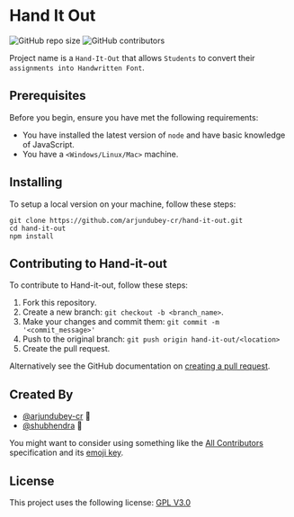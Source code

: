 # Hand It Out

<!--- These are examples. See https://shields.io for others or to customize this set of shields. You might want to include dependencies, project status and licence info here --->
![GitHub repo size](https://img.shields.io/github/repo-size/arjundubey-cr/hand-it-out)
![GitHub contributors](https://img.shields.io/github/contributors/arjundubey-cr/hand-it-out)

Project name is a `Hand-It-Out` that allows `Students` to convert their `assignments into Handwritten Font`.

## Prerequisites

Before you begin, ensure you have met the following requirements:
<!--- These are just example requirements. Add, duplicate or remove as required --->
* You have installed the latest version of `node` and have basic knowledge of JavaScript.
* You have a `<Windows/Linux/Mac>` machine.

## Installing

To setup a local version on your machine, follow these steps:

```
git clone https://github.com/arjundubey-cr/hand-it-out.git
cd hand-it-out
npm install
```


## Contributing to Hand-it-out
<!--- If your README is long or you have some specific process or steps you want contributors to follow, consider creating a separate CONTRIBUTING.md file--->
To contribute to Hand-it-out, follow these steps:

1. Fork this repository.
2. Create a new branch: `git checkout -b <branch_name>`.
3. Make your changes and commit them: `git commit -m '<commit_message>'`
4. Push to the original branch: `git push origin hand-it-out/<location>`
5. Create the pull request.

Alternatively see the GitHub documentation on [creating a pull request](https://help.github.com/en/github/collaborating-with-issues-and-pull-requests/creating-a-pull-request).

## Created By

* [@arjundubey-cr](https://github.com/arjundubey-cr) 📖
* [@shubhendra](https://github.com/) 🐛

You might want to consider using something like the [All Contributors](https://github.com/all-contributors/all-contributors) specification and its [emoji key](https://allcontributors.org/docs/en/emoji-key).

## License
<!--- If you're not sure which open license to use see https://choosealicense.com/--->

This project uses the following license: [GPL V3.0](<link>)
